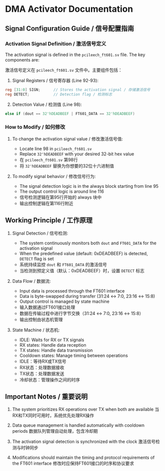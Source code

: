 # DMA Activator Documentation

## Signal Configuration Guide / 信号配置指南

### Activation Signal Definition / 激活信号定义
The activation signal is defined in the `pcileech_ft601.sv` file. The key components are:

激活信号定义在 `pcileech_ft601.sv` 文件中。主要组件包括：

1. Signal Registers / 信号寄存器 (Line 92-93):
```verilog
reg [31:0] SIGN;      // Stores the activation signal / 存储激活信号
reg DETECT;           // Detection flag / 检测标志
```

2. Detection Value / 检测值 (Line 98):
```verilog
else if (dout == 32'hDEADBEEF | FT601_DATA == 32'hDEADBEEF)
```

### How to Modify / 如何修改

1. To change the activation signal value / 修改激活信号值:
   - Locate line 98 in `pcileech_ft601.sv`
   - Replace `32'hDEADBEEF` with your desired 32-bit hex value
   - 在 `pcileech_ft601.sv` 第98行
   - 将 `32'hDEADBEEF` 替换为你想要的32位十六进制值

2. To modify signal behavior / 修改信号行为:
   - The signal detection logic is in the always block starting from line 95
   - The output control logic is around line 116
   - 信号检测逻辑在第95行开始的 always 块中
   - 输出控制逻辑在第116行附近

## Working Principle / 工作原理

1. Signal Detection / 信号检测:
   - The system continuously monitors both `dout` and `FT601_DATA` for the activation signal
   - When the predefined value (default: 0xDEADBEEF) is detected, `DETECT` flag is set
   - 系统持续监控 `dout` 和 `FT601_DATA` 的激活信号
   - 当检测到预定义值（默认：0xDEADBEEF）时，设置 `DETECT` 标志

2. Data Flow / 数据流:
   - Input data is processed through the FT601 interface
   - Data is byte-swapped during transfer (31:24 ↔ 7:0, 23:16 ↔ 15:8)
   - Output control is managed by state machine
   - 输入数据通过FT601接口处理
   - 数据在传输过程中进行字节交换（31:24 ↔ 7:0, 23:16 ↔ 15:8）
   - 输出控制由状态机管理

3. State Machine / 状态机:
   - IDLE: Waits for RX or TX signals
   - RX states: Handle data reception
   - TX states: Handle data transmission
   - Cooldown states: Manage timing between operations
   - IDLE：等待RX或TX信号
   - RX状态：处理数据接收
   - TX状态：处理数据发送
   - 冷却状态：管理操作之间的时序

## Important Notes / 重要说明

1. The system prioritizes RX operations over TX when both are available
   当RX和TX同时可用时，系统优先处理RX操作

2. Data queue management is handled automatically with cooldown periods
   数据队列管理自动处理，包含冷却期

3. The activation signal detection is synchronized with the clock
   激活信号检测与时钟同步

4. Modifications should maintain the timing and protocol requirements of the FT601 interface
   修改时应保持FT601接口的时序和协议要求 

